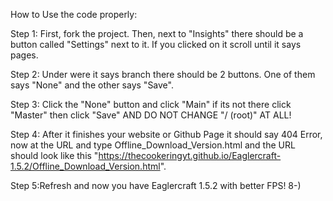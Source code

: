 How to Use the code properly: 

        
	
 Step 1: First, fork the project. Then, next to "Insights" there should be a button called "Settings" next to it. If you clicked on it scroll until it says pages.
        
        
	
 Step 2: Under were it says branch there should be 2 buttons. One of them says "None" and the other says "Save".
        
        
	
 Step 3: Click the "None" button and click "Main" if its not there click "Master" then click "Save" AND DO NOT CHANGE "/ (root)" AT ALL! 
       
        
	
 Step 4: After it finishes your website or Github Page it should say 404 Error, now at the URL and type Offline_Download_Version.html and the URL should look like this "https://thecookeringyt.github.io/Eaglercraft-1.5.2/Offline_Download_Version.html".
	
 Step 5:Refresh and now you have Eaglercraft 1.5.2 with better FPS! 8-)

